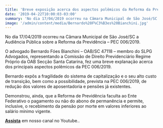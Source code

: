 ```yaml
---
title: 'Breve exposição acerca dos aspectos polêmicos da Reforma da Previdência - PEC 006/2019'
date: '2019-04-22T10:00:03-03:00'
summary: 'No dia 17/04/2019 ocorreu na Câmara Municipal de São José/SC a Audiência Pública sobre a Reforma da Previdência – PEC 006/2019. O advogado Bernardo Fóes Bianchini – OAB/SC 47118 – membro do SLPG Advogados, representando a Comissão de Direito Previdenciário Regime Próprio da OAB Secção Santa Catarina, fez uma breve explanação acerca dos principais aspectos polêmicos da PEC 006/2019.'
image: '/admin/content/media/Bernardo%20F%C3%B3es%20Bianchini.jpg'
---
```


No dia 17/04/2019 ocorreu na Câmara Municipal de São José/SC a Audiência Pública sobre a Reforma da Previdência – PEC 006/2019.

O advogado Bernardo Fóes Bianchini – OAB/SC 47118 – membro do SLPG Advogados, representando a Comissão de Direito Previdenciário Regime Próprio da OAB Secção Santa Catarina, fez uma breve explanação acerca dos principais aspectos polêmicos da PEC 006/2019.

Bernardo expôs a fragilidade do sistema de capitalização e o seu alto custo de transição, bem como a possibilidade, prevista na PEC 006/2019, de redução dos valores de aposentadoria e pensões já existentes.

Demonstrou, ainda, que a Reforma de Previdência faculta ao Ente Federativo o pagamento ou não do abono de permanência e permite, inclusive, o recebimento da pensão por morte em valores inferiores ao salário mínimo vigente.

[**Assista**](https://www.youtube.com/watch?v=2DwlCIP0MQ0&feature=youtu.be) em nosso canal no Youtube..
